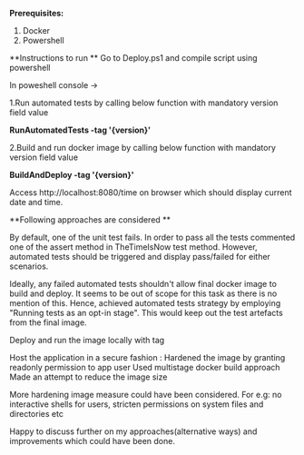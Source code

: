 

**Prerequisites:**
1. Docker
2. Powershell

**Instructions to run **
Go to Deploy.ps1 and compile script using powershell

In poweshell console ->

1.Run automated tests by calling below function with mandatory version field value

  **RunAutomatedTests -tag '{version}'**
  

2.Build and run docker image by calling below function with mandatory version field value

  **BuildAndDeploy -tag '{version}'**
  
   Access http://localhost:8080/time on browser which should display current date and time.

**Following approaches are considered **

By default, one of the unit test fails. In order to pass all the tests commented one of the assert method in TheTimeIsNow test method. However, automated tests should be triggered and display pass/failed for either scenarios.

Ideally, any failed automated tests shouldn't allow final docker image to build and deploy. It seems to be out of scope for this task as there is no mention of this. Hence, achieved automated tests strategy by employing "Running tests as an opt-in stage". This would keep out the test artefacts from the final image.

Deploy and run the image locally with tag

Host the application in a secure fashion : 
  Hardened the image by granting readonly permission to app user
  Used multistage docker build approach
  Made an attempt to reduce the image size
  
  More hardening image measure could have been considered. For e.g: no interactive shells for users, stricten permissions on system files and directories etc

Happy to discuss further on my approaches(alternative ways) and improvements which could have been done.

                                           




